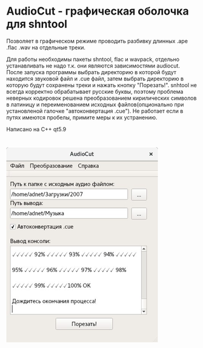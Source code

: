 # AudioCut - графическая оболочка для shntool
Позволяет в графическом режиме проводить разбивку длинных .ape .flac .wav на отдельные треки.

Для работы необходимы пакеты shntool, flac и wavpack, отдельно устанавливать не надо т.к. они являются зависимостями audiocut. После запуска программы выбрать директорию в которой будут находится звуковой файл и .cue файл, затем выбрать директорию в которую будут сохранены треки и нажать кнопку "Порезать!". snhtool не всегда корректно обрабатывает русские буквы, поэтому проблема неверных кодировок решена преобразованием кирилических символов в латиницу и переименованием исходных файлов(опционально при установленой галочке "автоконвертация .cue"). Не работает если в путях имеются пробелы, примите меры к их устранению.

Написано на С++ qt5.9
#
![Окно программы](https://github.com/25RUS/img/blob/master/face.png)
